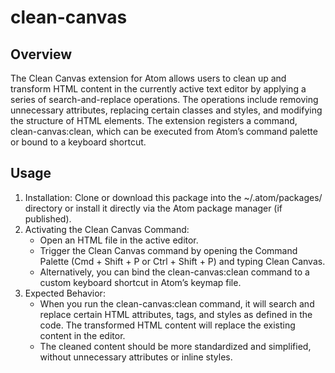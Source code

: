 # clean-canvas
## Overview
The Clean Canvas extension for Atom allows users to clean up and transform HTML content in the currently active text editor by applying a series of search-and-replace operations. The operations include removing unnecessary attributes, replacing certain classes and styles, and modifying the structure of HTML elements. The extension registers a command, clean-canvas:clean, which can be executed from Atom’s command palette or bound to a keyboard shortcut.

## Usage
1. Installation: Clone or download this package into the ~/.atom/packages/ directory or install it directly via the Atom package manager (if published).
2. Activating the Clean Canvas Command:
     * Open an HTML file in the active editor.
     * Trigger the Clean Canvas command by opening the Command Palette (Cmd + Shift + P or Ctrl + Shift + P) and typing Clean Canvas.
     * Alternatively, you can bind the clean-canvas:clean command to a custom keyboard shortcut in Atom’s keymap file.
3. Expected Behavior:
     * When you run the clean-canvas:clean command, it will search and replace certain HTML attributes, tags, and styles as defined in the code. The transformed HTML content will replace the existing content in the editor.
     * The cleaned content should be more standardized and simplified, without unnecessary attributes or inline styles.
